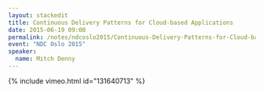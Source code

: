 ```yaml
---
layout: stackedit
title: Continuous Delivery Patterns for Cloud-based Applications
date: 2015-06-19 09:00
permalink: /notes/ndcoslo2015/Continuous-Delivery-Patterns-for-Cloud-based-Applications.html
event: "NDC Oslo 2015"
speaker:
  name: Mitch Denny
---
```


{% include vimeo.html id="131640713" %}
